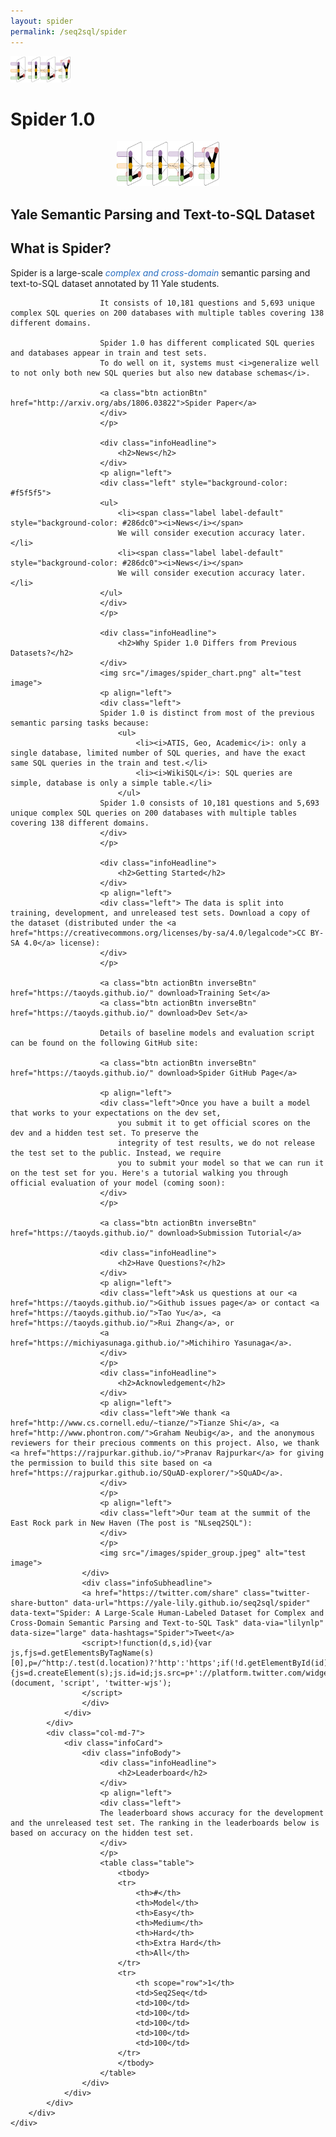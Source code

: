 ```yaml
---
layout: spider
permalink: /seq2sql/spider
---
```


<div class="navbar navbar-default navbar-fixed-top" id="topNavbar" role="navigation">
    <div class="container clearfix">
        <div class="leftNav">
            <div class="brandDiv">
                <a href="https://yale-lily.github.io/"><img src="/lily-logo.png" alt="test image" height="42"></a>
            </div>
        </div>
    </div>
</div>

<div class="cover" id="topCover">
    <div class="container">
        <div class="row">
            <div class="col-md-12">
                <h1 id="appTitle">
                    Spider
                    <b>1.0</b>
                </h1>
            </div>
            <center><img src="/lily-logo.png" alt="test image" height="72"></center>
            <h2 id="appSubtitle">Yale Semantic Parsing and Text-to-SQL Dataset</h2>
        </div>
    </div>
</div>

<div class="cover" id="contentCover">
<div class="container">
        <div class="row">
            <div class="col-md-5">
                <div class="infoCard">
                    <div class="infoBody">
                        <div class="infoHeadline">
                            <h2>What is Spider?</h2>
                        </div>
                        <p align="left">
                        <div class="left">Spider is a large-scale <span style="color:#286dc0"><i>complex and cross-domain</i></span> semantic parsing and text-to-SQL dataset annotated by 11 Yale students.

                        It consists of 10,181 questions and 5,693 unique complex SQL queries on 200 databases with multiple tables covering 138 different domains.

                        Spider 1.0 has different complicated SQL queries and databases appear in train and test sets.
                        To do well on it, systems must <i>generalize well to not only both new SQL queries but also new database schemas</i>.

                        <a class="btn actionBtn" href="http://arxiv.org/abs/1806.03822">Spider Paper</a>
                        </div>
                        </p>

                        <div class="infoHeadline">
                            <h2>News</h2>
                        </div>
                        <p align="left">
                        <div class="left" style="background-color: #f5f5f5">
                        <ul>
                            <li><span class="label label-default" style="background-color: #286dc0"><i>News</i></span>
                            We will consider execution accuracy later.</li>
                            <li><span class="label label-default" style="background-color: #286dc0"><i>News</i></span>
                            We will consider execution accuracy later.</li>
                        </ul>
                        </div>
                        </p>

                        <div class="infoHeadline">
                            <h2>Why Spider 1.0 Differs from Previous Datasets?</h2>
                        </div>
                        <img src="/images/spider_chart.png" alt="test image">
                        <p align="left">
                        <div class="left">
                        Spider 1.0 is distinct from most of the previous semantic parsing tasks because:
                            <ul>
                                <li><i>ATIS, Geo, Academic</i>: only a single database, limited number of SQL queries, and have the exact same SQL queries in the train and test.</li>
                                <li><i>WikiSQL</i>: SQL queries are simple, database is only a simple table.</li>
                            </ul>
                        Spider 1.0 consists of 10,181 questions and 5,693 unique complex SQL queries on 200 databases with multiple tables covering 138 different domains.
                        </div>
                        </p>

                        <div class="infoHeadline">
                            <h2>Getting Started</h2>
                        </div>
                        <p align="left">
                        <div class="left"> The data is split into training, development, and unreleased test sets. Download a copy of the dataset (distributed under the <a href="https://creativecommons.org/licenses/by-sa/4.0/legalcode">CC BY-SA 4.0</a> license):
                        </div>
                        </p>

                        <a class="btn actionBtn inverseBtn" href="https://taoyds.github.io/" download>Training Set</a>
                        <a class="btn actionBtn inverseBtn" href="https://taoyds.github.io/" download>Dev Set</a>

                        Details of baseline models and evaluation script can be found on the following GitHub site:

                        <a class="btn actionBtn inverseBtn" href="https://taoyds.github.io/" download>Spider GitHub Page</a>

                        <p align="left">
                        <div class="left">Once you have a built a model that works to your expectations on the dev set,
                            you submit it to get official scores on the dev and a hidden test set. To preserve the
                            integrity of test results, we do not release the test set to the public. Instead, we require
                            you to submit your model so that we can run it on the test set for you. Here's a tutorial walking you through official evaluation of your model (coming soon):
                        </div>
                        </p>

                        <a class="btn actionBtn inverseBtn" href="https://taoyds.github.io/" download>Submission Tutorial</a>

                        <div class="infoHeadline">
                            <h2>Have Questions?</h2>
                        </div>
                        <p align="left">
                        <div class="left">Ask us questions at our <a href="https://taoyds.github.io/">Github issues page</a> or contact <a href="https://taoyds.github.io/">Tao Yu</a>, <a href="https://taoyds.github.io/">Rui Zhang</a>, or
                        <a href="https://michiyasunaga.github.io/">Michihiro Yasunaga</a>.
                        </div>
                        </p>
                        <div class="infoHeadline">
                            <h2>Acknowledgement</h2>
                        </div>
                        <p align="left">
                        <div class="left">We thank <a href="http://www.cs.cornell.edu/~tianze/">Tianze Shi</a>, <a href="http://www.phontron.com/">Graham Neubig</a>, and the anonymous reviewers for their precious comments on this project. Also, we thank <a href="https://rajpurkar.github.io/">Pranav Rajpurkar</a> for giving the permission to build this site based on <a href="https://rajpurkar.github.io/SQuAD-explorer/">SQuAD</a>.
                        </div>
                        </p>
                        <p align="left">
                        <div class="left">Our team at the summit of the East Rock park in New Haven (The post is "NLseq2SQL"):
                        </div>
                        </p>
                        <img src="/images/spider_group.jpeg" alt="test image">
                    </div>
                    <div class="infoSubheadline">
                    <a href="https://twitter.com/share" class="twitter-share-button" data-url="https://yale-lily.github.io/seq2sql/spider" data-text="Spider: A Large-Scale Human-Labeled Dataset for Complex and Cross-Domain Semantic Parsing and Text-to-SQL Task" data-via="lilynlp" data-size="large" data-hashtags="Spider">Tweet</a>
                    <script>!function(d,s,id){var js,fjs=d.getElementsByTagName(s)[0],p=/^http:/.test(d.location)?'http':'https';if(!d.getElementById(id)){js=d.createElement(s);js.id=id;js.src=p+'://platform.twitter.com/widgets.js';fjs.parentNode.insertBefore(js,fjs);}}(document, 'script', 'twitter-wjs');
                    </script>
                    </div>
                </div>
            </div>
            <div class="col-md-7">
                <div class="infoCard">
                    <div class="infoBody">
                        <div class="infoHeadline">
                            <h2>Leaderboard</h2>
                        </div>
                        <p align="left">
                        <div class="left">
                        The leaderboard shows accuracy for the development and the unreleased test set. The ranking in the leaderboards below is based on accuracy on the hidden test set.
                        </div>
                        </p>
                        <table class="table">
                            <tbody>
                            <tr>
                                <th>#</th>
                                <th>Model</th>
                                <th>Easy</th>
                                <th>Medium</th>
                                <th>Hard</th>
                                <th>Extra Hard</th>
                                <th>All</th>
                            </tr>
                            <tr>
                                <th scope="row">1</th>
                                <td>Seq2Seq</td>
                                <td>100</td>
                                <td>100</td>
                                <td>100</td>
                                <td>100</td>
                                <td>100</td>
                            </tr>
                            </tbody>
                        </table>
                    </div>
                </div>
            </div>
        </div>
    </div>
</div>
